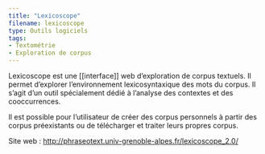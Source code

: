 ```yaml
---
title: "Lexicoscope"
filename: lexicoscope
type: Outils logiciels
tags:
- Textométrie
- Exploration de corpus
---
```


Lexicoscope est une [[interface]] web d’exploration de corpus textuels. Il permet d’explorer l’environnement lexicosyntaxique des mots du corpus. Il s’agit d’un outil spécialement dédié à l’analyse des contextes et des cooccurrences.

Il est possible pour l’utilisateur de créer des corpus personnels à partir des corpus préexistants ou de télécharger et traiter leurs propres corpus.

Site web : <http://phraseotext.univ-grenoble-alpes.fr/lexicoscope_2.0/>

